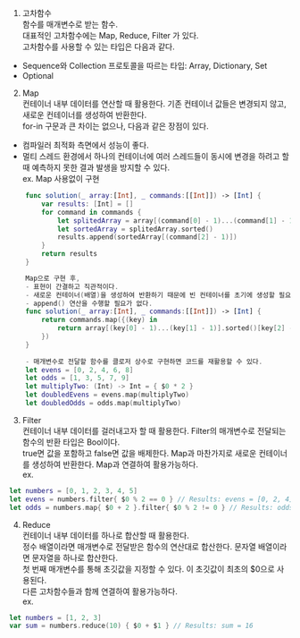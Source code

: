 1. 고차함수  
함수를 매개변수로 받는 함수.  
대표적인 고차함수에는 Map, Reduce, Filter 가 있다.  
고차함수를 사용할 수 있는 타입은 다음과 같다.  
- Sequence와 Collection 프로토콜을 따르는 타입: Array, Dictionary, Set  
- Optional  

2. Map  
컨테이너 내부 데이터를 연산할 때 활용한다. 기존 컨테이너 값들은 변경되지 않고, 새로운 컨테이너를 생성하여 반환한다.  
for-in 구문과 큰 차이는 없으나, 다음과 같은 장점이 있다.  
- 컴파일러 최적화 측면에서 성능이 좋다.  
- 멀티 스레드 환경에서 하나의 컨테이너에 여러 스레드들이 동시에 변경을 하려고 할 때 예측하지 못한 결과 발생을 방지할 수 있다.  
ex. Map 사용없이 구현  

```swift
	func solution(_ array:[Int], _ commands:[[Int]]) -> [Int] {  
    	var results: [Int] = []  
    	for command in commands {  
        	let splitedArray = array[(command[0] - 1)...(command[1] - 1)]  
        	let sortedArray = splitedArray.sorted()  
        	results.append(sortedArray[(command[2] - 1)])  
    	}  
    	return results  
	}  

	Map으로 구현 후,  
	- 표현이 간결하고 직관적이다.  
	- 새로운 컨테이너(배열)을 생성하여 반환하기 때문에 빈 컨테이너를 초기에 생성할 필요가 없다.  
	- append() 연산을 수행할 필요가 없다.  
	func solution(_ array:[Int], _ commands:[[Int]]) -> [Int] {  
        return commands.map({(key) in  
            return array[(key[0] - 1)...(key[1] - 1)].sorted()[key[2] - 1]  
        })  
    }  
  
    - 매개변수로 전달할 함수를 클로저 상수로 구현하면 코드를 재활용할 수 있다.  
    let evens = [0, 2, 4, 6, 8]  
	let odds = [1, 3, 5, 7, 9]  
	let multiplyTwo: (Int) -> Int = { $0 * 2 }  
	let doubledEvens = evens.map(multiplyTwo)  
	let doubledOdds = odds.map(multiplyTwo)  
```

3. Filter  
컨테이너 내부 데이터를 걸러내고자 할 때 활용한다. Filter의 매개변수로 전달되는 함수의 반환 타입은 Bool이다.  
true면 값을 포함하고 false면 값을 배제한다. Map과 마찬가지로 새로운 컨테이너를 생성하여 반환한다.
Map과 연결하여 활용가능하다.  
ex.  

```swift
let numbers = [0, 1, 2, 3, 4, 5]  
let evens = numbers.filter{ $0 % 2 == 0 } // Results: evens = [0, 2, 4]  
let odds = numbers.map{ $0 + 2 }.filter{ $0 % 2 != 0 } // Results: odds = [3, 5, 7]  
```
  
4. Reduce  
컨테이너 내부 데이터를 하나로 합산할 때 활용한다.  
정수 배열이라면 매개변수로 전달받은 함수의 연산대로 합산한다. 문자열 배열이라면 문자열을 하나로 합산한다.  
첫 번째 매개변수를 통해 초깃값을 지정할 수 있다. 이 초깃값이 최초의 $0으로 사용된다.  
다른 고차함수들과 함께 연결하여 활용가능하다.  
ex.  
  
```swift
let numbers = [1, 2, 3]  
var sum = numbers.reduce(10) { $0 + $1 } // Results: sum = 16  
```